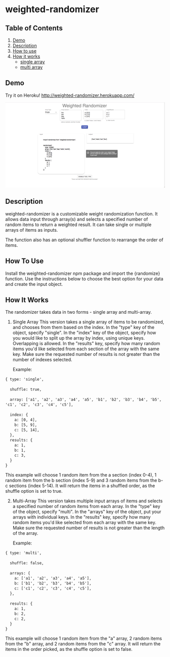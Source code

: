 
# weighted-randomizer


## Table of Contents
1. [ Demo ](#demo)
1. [ Description ](#description)
1. [ How to use ](#how-to-use)
1. [ How it works ](#how-it-works)
   - [ single array ](#single)
   -  [ multi array ](#multi)

<a name="demo"></a>
## Demo

Try it on Heroku! http://weighted-randomizer.herokuapp.com/

<img src='https://github.com/icantbelieveitsnotrandom/imeanireallycantbelieveitsnotrandom/blob/master/src/assets/demo.png' style="width: 750px"/>

<a name="description"></a>
## Description

weighted-randomizer is a customizable weight randomization function. It allows data input through array(s) and selects a specified number of random items to return a weighted result. It can take single or multiple arrays of items as inputs.

The function also has an optional shuffler function to rearrange the order of items.

<a name="how-to-use"></a>
## How To Use

Install the weighted-randomizer npm package and import the {randomize} function. Use the instructions below to choose the best option for your data and create the input object.

<a name="how-it-works"></a>
## How It Works

The randomizer takes data in two forms - single array and multi-array.

<a name="single"></a>

1. Single Array
    This version takes a single array of items to be randomized, and chooses from them based on the index.
    In the "type" key of the object, specify "single". In the "index" key of the object, specify how you would like to split up the array by index, using unique keys. Overlapping is allowed. In the "results" key, specify how many random items you'd like selected from each section of the array with the same key. Make sure the requested number of results is not greater than the number of indexes selected.

    Example:
    
```
{ type: 'single',

  shuffle: true,

  array: ['a1', 'a2', 'a3', 'a4', 'a5', 'b1', 'b2', 'b3', 'b4', 'b5', 'c1', 'c2', 'c3', 'c4', 'c5'],

  index: {
    a: [0, 4],
    b: [5, 9],
    c: [5, 14],
  },
  results: {
    a: 1,
    b: 1,
    c: 3,
  }
}
```

This example will choose 1 random item from the a section (index 0-4), 1 random item from the b section (index 5-9) and 3 random items from the b-c sections (index 5-14). It will return the items in a shuffled order, as the shuffle option is set to true. 

<a name="multi"></a>

2. Multi-Array
    This version takes multiple input arrays of items and selects a specified number of random items from each array.
    In the "type" key of the object, specify "multi". In the "arrays" key of the object, put your arrays with individual keys. In the "results" key, specify how many random items you'd like selected from each array with the same key. Make sure the requested number of results is not greater than the length of the array.

    Example:

```
{ type: 'multi',

  shuffle: false,

  arrays: {
    a: ['a1', 'a2', 'a3', 'a4', 'a5'],
    b: ['b1', 'b2', 'b3', 'b4', 'b5'],
    c: ['c1', 'c2', 'c3', 'c4', 'c5'],
  },
  
  results: {
    a: 1,
    b: 2,
    c: 2,
  }
}
```

This example will choose 1 random item from the "a" array, 2 random items from the "b" array, and 2 random items from the "c" array. It will return the items in the order picked, as the shuffle option is set to false.
